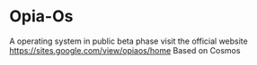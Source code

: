 # Opia-Os
A operating system in public beta phase visit the official website
https://sites.google.com/view/opiaos/home
Based on Cosmos
